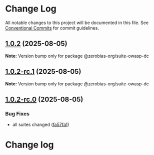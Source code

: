 # Change Log

All notable changes to this project will be documented in this file.
See [Conventional Commits](https://conventionalcommits.org) for commit guidelines.

## [1.0.2](https://github.com/zerobias-org/suite/compare/@zerobias-org/suite-owasp-dc@1.0.2-rc.1...@zerobias-org/suite-owasp-dc@1.0.2) (2025-08-05)

**Note:** Version bump only for package @zerobias-org/suite-owasp-dc





## [1.0.2-rc.1](https://github.com/zerobias-org/suite/compare/@zerobias-org/suite-owasp-dc@1.0.2-rc.0...@zerobias-org/suite-owasp-dc@1.0.2-rc.1) (2025-08-05)

**Note:** Version bump only for package @zerobias-org/suite-owasp-dc





## [1.0.2-rc.0](https://github.com/zerobias-org/suite/compare/@zerobias-org/suite-owasp-dc@1.0.1...@zerobias-org/suite-owasp-dc@1.0.2-rc.0) (2025-08-05)


### Bug Fixes

* all suites changed ([fa57fa1](https://github.com/zerobias-org/suite/commit/fa57fa1af7628003297df46b2d7740fe95bd2666))





# Change log

